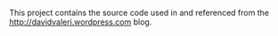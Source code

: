 This project contains the source code used in and referenced from the http://davidvaleri.wordpress.com blog.